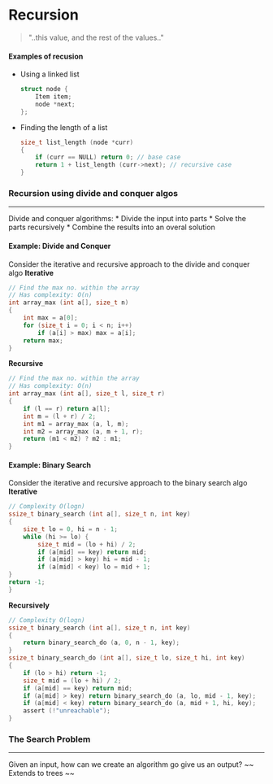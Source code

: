 # Recursion

> "..this value, and the rest of the values.."

#### Examples of recusion

* Using a linked list

    ``` c
    struct node {
        Item item;
        node *next;
    };
    ```

* Finding the length of a list

    ``` c
    size_t list_length (node *curr)
    {
        if (curr == NULL) return 0; // base case
        return 1 + list_length (curr->next); // recursive case
    }
    ```

### Recursion using divide and conquer algos
-----
Divide and conquer algorithms:
    * Divide the input into parts
    * Solve the parts recursively
    * Combine the results into an overal solution

#### Example: Divide and Conquer
Consider the iterative and recursive approach to the divide and conquer algo
**Iterative**
```c
// Find the max no. within the array
// Has complexity: O(n)
int array_max (int a[], size_t n)
{
    int max = a[0];
    for (size_t i = 0; i < n; i++)
        if (a[i] > max) max = a[i];
    return max;
}
```

**Recursive**
```c
// Find the max no. within the array
// Has complexity: O(n)
int array_max (int a[], size_t l, size_t r)
{
    if (l == r) return a[l];
    int m = (l + r) / 2;
    int m1 = array_max (a, l, m);
    int m2 = array_max (a, m + 1, r);
    return (m1 < m2) ? m2 : m1;
}
```

#### Example: Binary Search
Consider the iterative and recursive approach to the binary search algo
**Iterative**
```c
// Complexity O(logn)
ssize_t binary_search (int a[], size_t n, int key)
{
    size_t lo = 0, hi = n - 1;
    while (hi >= lo) {
        size_t mid = (lo + hi) / 2;
        if (a[mid] == key) return mid;
        if (a[mid] > key) hi = mid - 1;
        if (a[mid] < key) lo = mid + 1;
}
return -1;
}
```
**Recursively**
```c
// Complexity O(logn)
ssize_t binary_search (int a[], size_t n, int key)
{
    return binary_search_do (a, 0, n - 1, key);
}
ssize_t binary_search_do (int a[], size_t lo, size_t hi, int key)
{
    if (lo > hi) return -1;
    size_t mid = (lo + hi) / 2;
    if (a[mid] == key) return mid;
    if (a[mid] > key) return binary_search_do (a, lo, mid - 1, key);
    if (a[mid] < key) return binary_search_do (a, mid + 1, hi, key);
    assert (!"unreachable");
}
```

### The Search Problem
-----
Given an input, how can we create an algorithm go give us an output?
~~ Extends to trees ~~
